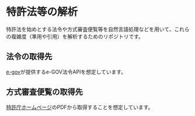 # 特許法等の解析
特許法を始めとする法令や方式審査便覧等を自然言語処理などを用いて、これらの複雑度（準用や引用）を解析するためのリポジトリです。

## 法令の取得先
[e-gov](https://www.e-gov.go.jp/)が提供するe-GOV法令APIを想定しています。

## 方式審査便覧の取得先
[特許庁ホームページ](https://www.jpo.go.jp/system/laws/rule/guideline/hoshiki-shinsa-binran/index.html)のPDFから取得することを想定しています。